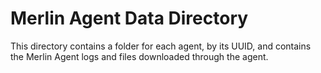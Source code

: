 # Merlin Agent Data Directory

This directory contains a folder for each agent, by its UUID, and contains the Merlin Agent logs and files downloaded through the agent.